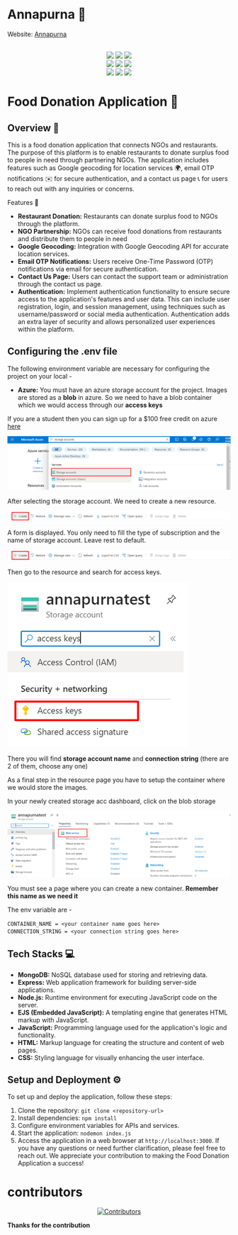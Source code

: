 # Annapurna 🙌
Website: [Annapurna](https://project-annapurna.azurewebsites.net/)


<div align="center">
  <br>
  <img src="https://img.shields.io/github/repo-size/subhashis2204/project-annapurna?style=for-the-badge" />
  <img src="https://img.shields.io/github/issues/subhashis2204/project-annapurna?style=for-the-badge" />
  <img src="https://img.shields.io/github/issues-closed-raw/subhashis2204/project-annapurna?style=for-the-badge" />
  <br>
  <img src="https://img.shields.io/github/forks/subhashis2204/project-annapurna?style=for-the-badge" />
  <img src="https://img.shields.io/github/issues-pr/subhashis2204/project-annapurna?style=for-the-badge" />
  <img src="https://img.shields.io/github/issues-pr-closed-raw/subhashis2204/project-annapurna?style=for-the-badge" />
  <br>
  <img src="https://img.shields.io/github/stars/subhashis2204/project-annapurna?style=for-the-badge" />
  <img src="https://img.shields.io/github/last-commit/subhashis2204/project-annapurna?style=for-the-badge" />
  <img src="https://img.shields.io/github/commit-activity/y/subhashis2204/project-annapurna?style=for-the-badge" />
</div>


# Food Donation Application 🤝

## Overview 🌟

This is a food donation application that connects NGOs and restaurants. The purpose of this platform is to enable restaurants to donate surplus food to people in need through partnering NGOs. The application includes features such as Google geocoding for location services 🌍, email OTP notifications ✉️ for secure authentication, and a contact us page 📞 for users to reach out with any inquiries or concerns.

Features 🚀

- **Restaurant Donation:** Restaurants can donate surplus food to NGOs through the platform.
- **NGO Partnership:** NGOs can receive food donations from restaurants and distribute them to people in need
- **Google Geocoding:** Integration with Google Geocoding API for accurate location services.
- **Email OTP Notifications:** Users receive One-Time Password (OTP) notifications via email for secure authentication. 
- **Contact Us Page:** Users can contact the support team or administration through the contact us page.
- **Authentication:** Implement authentication functionality to ensure secure access to the application's features and user data. This can include user registration, login, and session management, using techniques such as username/password or social media authentication. Authentication adds an extra layer of security and allows personalized user experiences within the platform.

## Configuring the .env file 

The following environment variable are necessary for configuring the project on your local - 

- **Azure:** You must have an azure storage account for the project. Images are stored as a **blob** in azure. So we need to have a blob container which we would access through our **access keys**

If you are a student then you can sign up for a $100 free credit on azure [here](https://azure.microsoft.com/en-in/free/students/)

<img src="assets/azure_sa_img.png" alt="storage account search" />

After selecting the storage account. We need to create a new resource.

<img src="assets/azure_sa_create.png" alt="create storage account" />

A form is displayed. You only need to fill the type of subscription and the name of storage account. Leave rest to default.

<img src="assets/azure_sa_create.png" alt="create storage account" />

Then go to the resource and search for access keys.

<img src="assets/azure_sa_aks.png" alt="search for access keys" />

There you will find **storage account name** and **connection string** (there are 2 of them, choose any one) 

As a final step in the resource page you have to setup the container where we would store the images.

In your newly created storage acc dashboard, click on the blob storage

<img src="assets/azure_sa_dashbrd.png" />

You must see a page where you can create a new container. **Remember this name as we need it**

The env variable are - 

`CONTAINER_NAME = <your container name goes here>` <br/>
`CONNECTION_STRING = <your connection string goes here>`

## Tech Stacks 💻

- **MongoDB:** NoSQL database used for storing and retrieving data.
- **Express:** Web application framework for building server-side applications.
- **Node.js:** Runtime environment for executing JavaScript code on the server.
- **EJS (Embedded JavaScript):** A templating engine that generates HTML markup with JavaScript.
- **JavaScript:** Programming language used for the application's logic and functionality.
- **HTML:** Markup language for creating the structure and content of web pages.
- **CSS:** Styling language for visually enhancing the user interface.

## Setup and Deployment ⚙️

To set up and deploy the application, follow these steps:

1. Clone the repository: `git clone <repository-url>`
2. Install dependencies: `npm install`
3. Configure environment variables for APIs and services.
4. Start the application: `nodemon index.js`
7.  Access the application in a web browser at `http://localhost:3000`. 
If you have any questions or need further clarification, please feel free to reach out. We appreciate your contribution to making the Food Donation Application a success!

# contributors 
<div align="center">
  <a href="https://github.com/subhashis2204/project-annapurna/graphs/contributors">
    <img src="https://contrib.rocks/image?repo=subhashis2204/project-annapurna" alt="Contributors" />
  </a>
</div>

**Thanks for the contribution** 

